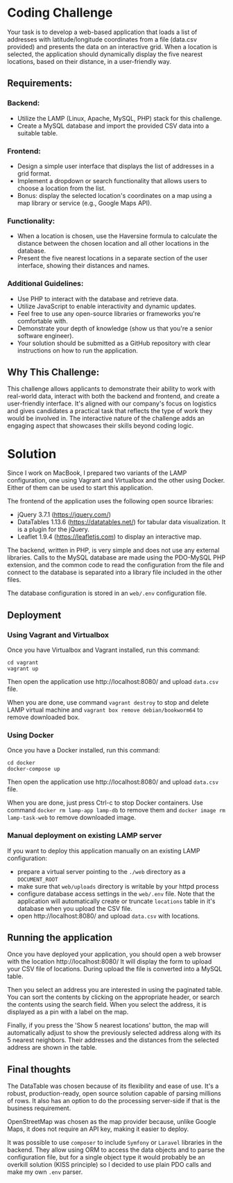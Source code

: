 # Coding Challenge

Your task is to develop a web-based application that loads a list of addresses with latitude/longitude coordinates
from a file (data.csv provided) and presents the data on an interactive grid. When a location is selected,
the application should dynamically display the five nearest locations, based on their distance, in a user-friendly way.

## Requirements:

### Backend:

- Utilize the LAMP (Linux, Apache, MySQL, PHP) stack for this challenge.
- Create a MySQL database and import the provided CSV data into a suitable table.


### Frontend:
- Design a simple user interface that displays the list of addresses in a grid format.
- Implement a dropdown or search functionality that allows users to choose a location from the list.
- Bonus: display the selected location's coordinates on a map using a map library or service (e.g., Google Maps API).

### Functionality:
- When a location is chosen, use the Haversine formula to calculate the distance between the chosen location and all
  other locations in the database.
- Present the five nearest locations in a separate section of the user interface, showing their distances and names.

### Additional Guidelines:
- Use PHP to interact with the database and retrieve data.
- Utilize JavaScript to enable interactivity and dynamic updates.
- Feel free to use any open-source libraries or frameworks you're comfortable with.
- Demonstrate your depth of knowledge (show us that you're a senior software engineer).
- Your solution should be submitted as a GitHub repository with clear instructions on how to run the application.

## Why This Challenge:

This challenge allows applicants to demonstrate their ability to work with real-world data, interact with both
the backend and frontend, and create a user-friendly interface. It's aligned with our company's focus on logistics
and gives candidates a practical task that reflects the type of work they would be involved in. The interactive
nature of the challenge adds an engaging aspect that showcases their skills beyond coding logic.

# Solution

Since I work on MacBook, I prepared two variants of the LAMP configuration, one using Vagrant and Virtualbox and
the other using Docker. Either of them can be used to start this application.

The frontend of the application uses the following open source libraries:
- jQuery 3.7.1 (https://jquery.com/)
- DataTables 1.13.6 (https://datatables.net/) for tabular data visualization. It is a plugin for the jQuery.
- Leaflet 1.9.4 (https://leafletjs.com) to display an interactive map.

The backend, written in PHP, is very simple and does not use any external libraries. Calls to the MySQL database
are made using the PDO-MySQL PHP extension, and the common code to read the configuration from the file and connect
to the database is separated into a library file included in the other files.

The database configuration is stored in an `web/.env` configuration file. 

## Deployment

### Using Vagrant and Virtualbox

Once you have Virtualbox and Vagrant installed, run this command:
```
cd vagrant
vagrant up
```

Then open the application use http://localhost:8080/ and upload `data.csv` file.

When you are done, use command `vagrant destroy` to stop and delete LAMP virtual machine and 
`vagrant box remove debian/bookworm64` to remove downloaded box.

### Using Docker

Once you have a Docker installed, run this command:
```
cd docker
docker-compose up
```

Then open the application use http://localhost:8080/ and upload `data.csv` file.

When you are done, just press Ctrl-c to stop Docker containers. Use command `docker rm lamp-app lamp-db` to remove them
and `docker image rm lamp-task-web` to remove downloaded image.

### Manual deployment on existing LAMP server

If you want to deploy this application manually on an existing LAMP configuration:
- prepare a virtual server pointing to the `./web` directory as a `DOCUMENT_ROOT`
- make sure that `web/uploads` directory is writable by your httpd process
- configure database access settings in the `web/.env` file. Note that the application will automatically create
  or truncate `locations` table in it's database when you upload the CSV file.
- open http://localhost:8080/ and upload `data.csv` with locations.

## Running the application

Once you have deployed your application, you should open a web browser with the location http://localhost:8080/ 
It will display the form to upload your CSV file of locations. During upload the file is converted into a MySQL table.

Then you select an address you are interested in using the paginated table. You can sort the contents by clicking
on the appropriate header, or search the contents using the search field. When you select the address, it is displayed
as a pin with a label on the map.

Finally, if you press the 'Show 5 nearest locations' button, the map will automatically adjust to show the previously
selected address along with its 5 nearest neighbors. Their addresses and the distances from the selected address are
shown in the table.

## Final thoughts

The DataTable was chosen because of its flexibility and ease of use. It's a robust, production-ready, open source
solution capable of parsing millions of rows. It also has an option to do the processing server-side if that is the
business requirement. 

OpenStreetMap was chosen as the map provider because, unlike Google Maps, it does not require an API key, making
it easier to deploy.

It was possible to use `composer` to include `Symfony` or `Laravel` libraries in the backend. They allow using ORM
to access the data objects and to parse the configuration file, but for a single object type it would probably be
an overkill solution (KISS principle) so I decided to use plain PDO calls and make my own `.env` parser.

